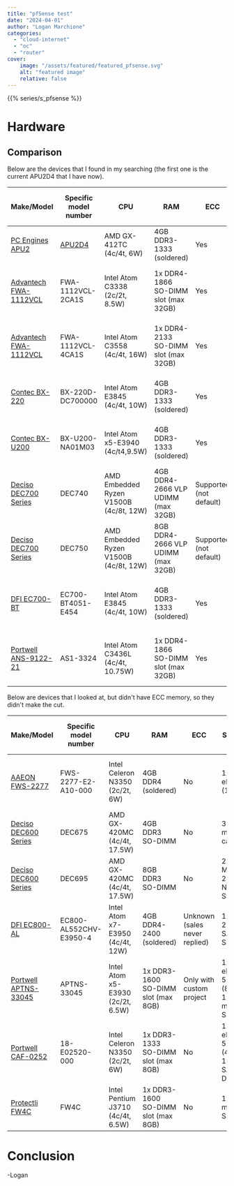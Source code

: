 ```yaml
---
title: "pfSense test"
date: "2024-04-01"
author: "Logan Marchione"
categories:
  - "cloud-internet"
  - "oc"
  - "router"
cover:
    image: "/assets/featured/featured_pfsense.svg"
    alt: "featured image"
    relative: false
---
```


{{% series/s_pfsense %}}

# Hardware

## Comparison

Below are the devices that I found in my searching (the first one is the current APU2D4 that I have now).

| Make/Model                                                                                                                                                | Specific model number                                    | CPU                                    | RAM                                    | ECC                           | Storage                              | Ports                      | NICs                                | Price (main unit only) | Comments                                          |
|-----------------------------------------------------------------------------------------------------------------------------------------------------------|----------------------------------------------------------|----------------------------------------|----------------------------------------|-------------------------------|--------------------------------------|----------------------------|-------------------------------------|------------------------|---------------------------------------------------|
| [PC Engines APU2](https://pcengines.ch/apu2.htm)                                                                                                          | [APU2D4](https://pcengines.ch/apu2d4.htm)                | AMD GX-412TC (4c/4t, 6W)               | 4GB DDR3-1333 (soldered)               | Yes                           | 1x mSATA SSD                         | 3x RJ-45                   | 3x Intel i210AT                     | $120 (2019)            | This is the device I have now                     |
| [Advantech FWA-1112VCL](https://www.advantech.com/en/products/9a23a3dc-d732-478f-a4f0-69cc7b8f8402/fwa-1112vcl/mod_d5165919-9f60-4553-bcba-9eaf3c37ca53)  | FWA-1112VCL-2CA1S                                        | Intel Atom C3338 (2c/2t, 8.5W)         | 1x DDR4-1866 SO-DIMM slot (max 32GB)   | Yes                           | 1x M.2 2280 SATA3 SSD                | 6x RJ-45                   | 1x Marvell 88E1543, 2x Intel i210AT | $482                   | Unsure which NICs are connected to which ports    |
| [Advantech FWA-1112VCL](https://www.advantech.com/en/products/9a23a3dc-d732-478f-a4f0-69cc7b8f8402/fwa-1112vcl/mod_d5165919-9f60-4553-bcba-9eaf3c37ca53)  | FWA-1112VCL-4CA1S                                        | Intel Atom C3558 (4c/4t, 16W)          | 1x DDR4-2133 SO-DIMM slot (max 32GB)   | Yes                           | 1x M.2 2280 SATA3 SSD                | 4x RJ-45, 2x 10G SFP+      | 1x Marvell 88E1543, 2x Intel i210AT | $558                   | Unsure which NICs are connected to which ports    |
| [Contec BX-220](https://www.contec.com/products-services/edge-computing/embedded-computers/box-pc/bx-220)                                                 | BX-220D-DC700000                                         | Intel Atom E3845 (4c/4t, 10W)          | 4GB DDR3-1333 (soldered)               | Yes                           | 1x CFast card slot                   | 2x RJ-45                   | 2x Intel i210                       | $675                   | Only supports DC terminal jack                    |
| [Contec BX-U200](https://www.contec.com/products-services/edge-computing/embedded-computers/box-pc/bx-u200)                                               | BX-U200-NA01M03                                          | Intel Atom x5-E3940 (4c/t4,9.5W)       | 4GB DDR3-1333 (soldered)               | Yes                           | 1x M.2 2242, SATA3 SSD               | 2x RJ-45                   | 2x Intel i210                       | $689                   | Only supports DC terminal jack                    |
| [Deciso DEC700 Series](https://shop.opnsense.com/dec700-series-opnsense-desktop-security-appliance/)                                                      | DEC740                                                   | AMD Embedded Ryzen V1500B (4c/8t, 12W) | 4GB DDR4-2666 VLP UDIMM (max 32GB)     | Supported (not default)       | 128GB M.2 2280 NVMe SSD              | 3x RJ-45, 2x 10G SFP+      | 3x Intel i210, 2x AMD Silicon       | $847                   | Unit supports, but does not ship with, ECC memory |
| [Deciso DEC700 Series](https://shop.opnsense.com/dec700-series-opnsense-desktop-security-appliance/)                                                      | DEC750                                                   | AMD Embedded Ryzen V1500B (4c/8t, 12W) | 8GB DDR4-2666 VLP UDIMM (max 32GB)     | Supported (not default)       | 256GB M.2 2280 NVMe SSD              | 3x RJ-45, 2x 10G SFP+      | 3x Intel i210, 2x AMD Silicon       | $960                   | Unit supports, but does not ship with, ECC memory |
| [DFI EC700-BT](https://www.dfi.com/product/index/169)                                                                                                     | EC700-BT4051-E454                                        | Intel Atom E3845 (4c/4t, 10W)          | 4GB DDR3-1333 (soldered)               | Yes                           | 1x 2.5" SATA drive bay, 1x mSATA SSD | 2x RJ-45                   | 2x Intel i210                       | ???                    |                                                   |
| [Portwell ANS-9122-21](https://portwell.com/products/detail.php?CUSTCHAR1=ANS-9122-21)                                                                    | AS1-3324                                                 | Intel Atom C3436L (4c/4t, 10.75W)      | 1x DDR4-1866 SO-DIMM slot (max 32GB)   | Yes                           | 1x eMMC 5.0 (16GB), 1x M.2 slot      | 4x RJ-45                   | Unknown                             | ???                    |                                                   |

Below are devices that I looked at, but didn't have ECC memory, so they didn't make the cut.

| Make/Model                                                                                                                                                | Specific model number                                    | CPU                                    | RAM                                    | ECC                           | Storage                              | Ports                      | NICs                                | Price (main unit only) | Comments                                          |
|-----------------------------------------------------------------------------------------------------------------------------------------------------------|----------------------------------------------------------|----------------------------------------|----------------------------------------|-------------------------------|--------------------------------------|----------------------------|-------------------------------------|------------------------|---------------------------------------------------|
| [AAEON FWS-2277](https://eshop.aaeon.com/desktop-network-appliance-sd-wan-intel-celeron-n3350-fws-2277.html)                                              | FWS-2277-E2-A10-000                                      | Intel Celeron N3350 (2c/2t, 6W)        | 4GB DDR4 (soldered)                    | No                            | 1x eMMC (16GB)                       | 2x RJ-45                   | 2x Intel i210/i211                  | $319                   | Unsure if both NICs are the same or one of each   |
| [Deciso DEC600 Series](https://shop.opnsense.com/new-dec600-series-opnsense-desktop-security-appliances/)                                                 | DEC675                                                   | AMD GX-420MC (4c/4t, 17.5W)            | 4GB DDR3 SO-DIMM                       | No                            | 32GB microSD card                    | 4x RJ-45                   | 4x Intel i211                       | $620                   |                                                   |
| [Deciso DEC600 Series](https://shop.opnsense.com/new-dec600-series-opnsense-desktop-security-appliances/)                                                 | DEC695                                                   | AMD GX-420MC (4c/4t, 17.5W)            | 8GB DDR3 SO-DIMM                       | No                            | 256GB M.2 2280 NVMe SSD              | 4x RJ-45                   | 4x Intel i211                       | $733                   |                                                   |
| [DFI EC800-AL](https://www.dfi.com/product/index/129)                                                                                                     | EC800-AL552CHV-E3950-4                                   | Intel Atom x7-E3950 (4c/4t, 12W)       | 4GB DDR4-2400 (soldered)               | Unknown (sales never replied) | 1x M.2 2242, SATA3 SSD               | 2x RJ-45                   | 2x Intel i210                       | $568                   |                                                   |
| [Portwell APTNS-33045](https://portwell.com/products/detail.php?CUSTCHAR1=APTNS-33045)                                                                    | APTNS-33045                                              | Intel Atom x5-E3930 (2c/2t, 6.5W)      | 1x DDR3-1600 SO-DIMM slot (max 8GB)    | Only with custom project      | 1x eMMC 5.1 (8GB), 1x mSATA SSD      | 4x RJ-45                   | 4x Intel i211                       | ???                    |                                                   |
| [Portwell CAF-0252](https://portwell.com/products/detail.php?CUSTCHAR1=CAF-0252)                                                                          | 18-E02520-000                                            | Intel Celeron N3350 (2c/2t, 6W)        | 1x DDR3-1333 SO-DIMM slot (max 8GB)    | No                            | 1x eMMC 5.1 (4GB), 1x SATA3 DOM      | 2x RJ-45                   | 2x Intel i211                       | ???                    |                                                   |
| [Protectli FW4C](https://protectli.com/product/fw4c/)                                                                                                     | FW4C                                                     | Intel Pentium J3710 (4c/4t, 6.5W)      | 1x DDR3-1600 SO-DIMM slot (max 8GB)    | No                            | 1x mSATA SSD                         | 4x RJ-45 2.5GB             | 4x Intel I225-V                     | $249                   |                                                   |


# Conclusion

\-Logan
